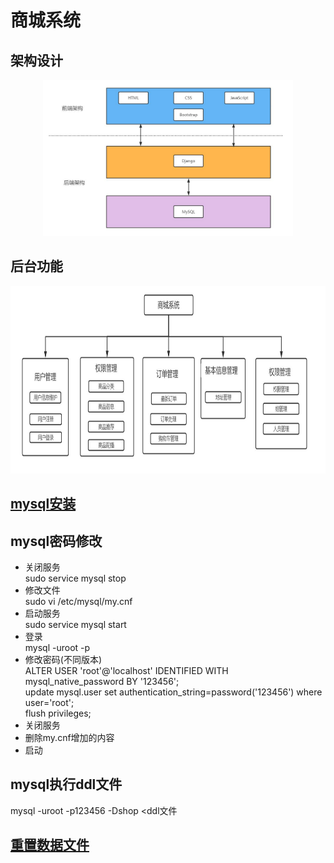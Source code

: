 # 商城系统

## 架构设计
<div align=center>
<img src="pics/goodsstruct.jpg" width="400" height="250"/>
</div>

## 后台功能
<div align=center>
<img src="pics/back-funcs.jpg" width="800" height="300"/>
</div>

## [mysql安装](https://www.runoob.com/mysql/mysql-install.html)

## mysql密码修改
- 关闭服务   
sudo service mysql stop
- 修改文件  
sudo vi /etc/mysql/my.cnf
- 启动服务  
sudo service mysql start
- 登录  
mysql -uroot -p
- 修改密码(不同版本)  
ALTER USER 'root'@'localhost' IDENTIFIED WITH mysql_native_password BY '123456';  
update mysql.user set authentication_string=password('123456') where user='root';  
flush privileges;
- 关闭服务   
- 删除my.cnf增加的内容
- 启动

## mysql执行ddl文件
mysql -uroot -p123456 -Dshop <ddl文件

## [重置数据文件](https://blog.csdn.net/zhuoxiuwu/article/details/52167599)